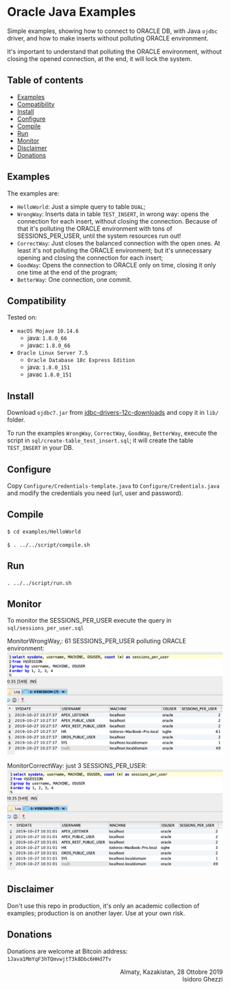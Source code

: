 # Oracle Java Examples

Simple examples, showing how to connect to ORACLE DB, with Java `ojdbc` driver, and how to make inserts without polluting ORACLE environment.

It's important to understand that polluting the ORACLE environment, without closing the opened connection, at the end, it will lock the system.

## Table of contents
* [Examples](#examples)
* [Compatibility](#compatibility)
* [Install](#install)
* [Configure](#configure)
* [Compile](#compile)
* [Run](#run)
* [Monitor](#monitor)
* [Disclaimer](#disclaimer)
* [Donations](#donations)

## Examples
The examples are:
* `HelloWorld`:
Just a simple query to table `DUAL`;
* `WrongWay`:
Inserts data in table `TEST_INSERT`, in wrong way: opens the connection for each insert, without closing the connection. Because of that it's polluting the ORACLE environment with tons of SESSIONS_PER_USER, until the system resources run out!
* `CorrectWay`:
Just closes the balanced connection with the open ones. At least it's not polluting the ORACLE environment; but it's unnecessary opening and closing the connection for each insert;
* `GoodWay`:
Opens the connection to ORACLE only on time, closing it only one time at the end of the program;
* `BetterWay`:
One connection, one commit.

## Compatibility

Tested on:

* `macOS Mojave 10.14.6`
	* java: `1.8.0_66`
	* javac: `1.8.0_66`
* `Oracle Linux Server 7.5`
	* `Oracle Database 18c Express Edition`
	* java: `1.8.0_151`
	* javac `1.8.0_151`

## Install

Download `ojdbc7.jar` from [jdbc-drivers-12c-downloads](https://www.oracle.com/database/technologies/jdbc-drivers-12c-downloads.html) and copy it in `lib/` folder.

To run the examples `WrongWay`, `CorrectWay`, `GoodWay`, `BetterWay`, execute the script in `sql/create-table_test_insert.sql`; it will create the table `TEST_INSERT` in your DB.

## Configure

Copy `Configure/Credentials-template.java` to `Configure/Credentials.java` and modify the credentials you need (url, user and password).

## Compile

`$ cd examples/HelloWorld`

`$ . ../../script/compile.sh`

## Run
`. ../../script/run.sh`

## Monitor
To monitor the SESSIONS_PER_USER execute the query in `sql/sessions_per_user.sql`

MonitorWrongWay,: 61 SESSIONS_PER_USER polluting ORACLE environment:
![WrongWay](images/MonitorWrongWay.png "WrongWay")

MonitorCorrectWay: just 3 SESSIONS_PER_USER:
![WrongWay](images/MonitorCorrectWay.png "CorrectgWay")

## Disclaimer
 Don't use this repo in production, it's only an academic collection of examples; production is on another layer.
 Use at your own risk.

## Donations
 Donations are welcome at Bitcoin address: `1Java1MmYqF3hTQmvwjtT3k8Dbc6HHd7Tv`

<div style="text-align: right; align:right">Almaty, Kazakistan, 28 Ottobre 2019<br>Isidoro Ghezzi</div>
